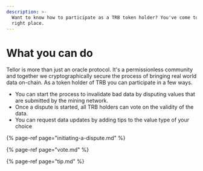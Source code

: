 ```yaml
---
description: >-
  Want to know how to participate as a TRB token holder? You've come to the
  right place.
---
```


# What you can do

Tellor is more than just an oracle protocol.  It's a permissionless community and together we cryptographically secure the process of bringing real world data on-chain.  As a token holder of TRB you can participate in a few ways.    


* You can start the process to invalidate bad data by disputing values that are submitted by the mining network.
* Once a dispute is started, all TRB holders can vote on the validity of the data.
* You can request data updates by adding tips to the value type of your choice



{% page-ref page="initiating-a-dispute.md" %}

{% page-ref page="vote.md" %}

{% page-ref page="tip.md" %}



